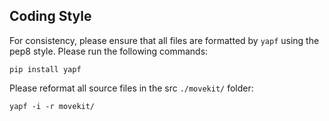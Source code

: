 Coding Style
------
For consistency, please ensure that all files are formatted by `yapf` using the pep8 style.  Please run the following commands:
```shell
pip install yapf
```
Please reformat all source files in the src `./movekit/` folder:
```shell
yapf -i -r movekit/
```